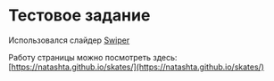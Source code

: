 # Тестовое задание 

Использовался слайдер [Swiper](https://swiperjs.com/)

Работу страницы можно посмотреть здесь: [https://natashta.github.io/skates/](https://natashta.github.io/skates/)
